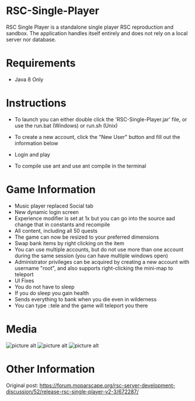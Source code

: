 # RSC-Single-Player
RSC Single Player is a standalone single player RSC reproduction and sandbox. The application handles itself entirely and does not rely on a local server nor database.

# Requirements
* Java 8 Only

# Instructions
* To launch you can either double click the 'RSC-Single-Player.jar' file, or use the run.bat (Windows) or run.sh (Unix)
* To create a new account, click the "New User" button and fill out the information below
* Login and play


* To compile use ant and use ant compile in the terminal
    
# Game Information
* Music player replaced Social tab
* New dynamic login screen
* Experience modifier is set at 1x but you can go into the source aad change that in constants and recompile
* All content, including all 50 quests
* The game can now be resized to your preferred dimensions
* Swap bank items by right clicking on the item
* You can use multiple accounts, but do not use more than one account during the same session (you can have multiple windows open)
* Administrator privileges can be acquired by creating a new account with username "root", and also supports right-clicking the mini-map to teleport
* UI Fixes
* You do not have to sleep
* If you do sleep you gain health
* Sends everything to bank when you die even in wilderness
* You can type ::tele <city> and the game will teleport you there
# Media

![picture alt](https://nemotech.org/rsc/rsc-1.png "RSCSP1")
![picture alt](https://nemotech.org/rsc/rsc-2.png "RSCSP2")
![picture alt](https://nemotech.org/rsc/rsc-3.png "RSCSP3")

# Other Information

Original post: https://forum.moparscape.org/rsc-server-development-discussion/52/release-rsc-single-player-v2-3/672287/
